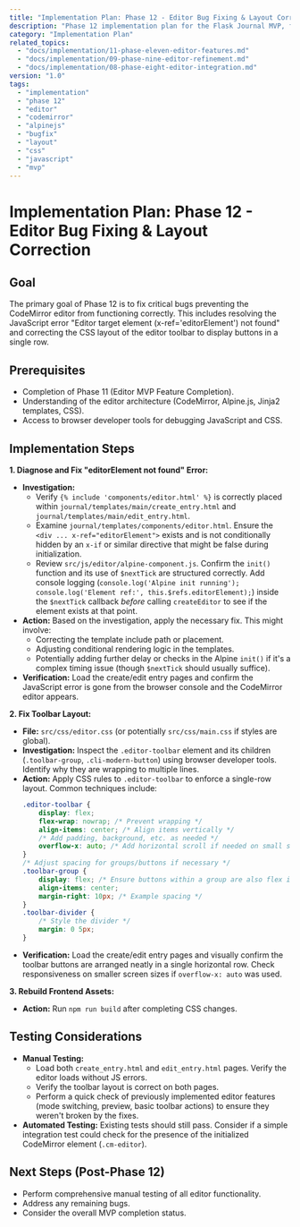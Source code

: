 ```yaml
---
title: "Implementation Plan: Phase 12 - Editor Bug Fixing & Layout Correction"
description: "Phase 12 implementation plan for the Flask Journal MVP, focusing on fixing the critical 'editorElement not found' JavaScript error preventing CodeMirror initialization and correcting the CSS layout of the editor toolbar."
category: "Implementation Plan"
related_topics:
  - "docs/implementation/11-phase-eleven-editor-features.md"
  - "docs/implementation/09-phase-nine-editor-refinement.md"
  - "docs/implementation/08-phase-eight-editor-integration.md"
version: "1.0"
tags:
  - "implementation"
  - "phase 12"
  - "editor"
  - "codemirror"
  - "alpinejs"
  - "bugfix"
  - "layout"
  - "css"
  - "javascript"
  - "mvp"
---
```


# Implementation Plan: Phase 12 - Editor Bug Fixing & Layout Correction

## Goal

The primary goal of Phase 12 is to fix critical bugs preventing the CodeMirror editor from functioning correctly. This includes resolving the JavaScript error "Editor target element (x-ref='editorElement') not found" and correcting the CSS layout of the editor toolbar to display buttons in a single row.

## Prerequisites

*   Completion of Phase 11 (Editor MVP Feature Completion).
*   Understanding of the editor architecture (CodeMirror, Alpine.js, Jinja2 templates, CSS).
*   Access to browser developer tools for debugging JavaScript and CSS.

## Implementation Steps

**1. Diagnose and Fix "editorElement not found" Error:**

*   **Investigation:**
    *   Verify `{% include 'components/editor.html' %}` is correctly placed within `journal/templates/main/create_entry.html` and `journal/templates/main/edit_entry.html`.
    *   Examine `journal/templates/components/editor.html`. Ensure the `<div ... x-ref="editorElement">` exists and is not conditionally hidden by an `x-if` or similar directive that might be false during initialization.
    *   Review `src/js/editor/alpine-component.js`. Confirm the `init()` function and its use of `$nextTick` are structured correctly. Add console logging (`console.log('Alpine init running'); console.log('Element ref:', this.$refs.editorElement);`) inside the `$nextTick` callback *before* calling `createEditor` to see if the element exists at that point.
*   **Action:** Based on the investigation, apply the necessary fix. This might involve:
    *   Correcting the template include path or placement.
    *   Adjusting conditional rendering logic in the templates.
    *   Potentially adding further delay or checks in the Alpine `init()` if it's a complex timing issue (though `$nextTick` should usually suffice).
*   **Verification:** Load the create/edit entry pages and confirm the JavaScript error is gone from the browser console and the CodeMirror editor appears.

**2. Fix Toolbar Layout:**

*   **File:** `src/css/editor.css` (or potentially `src/css/main.css` if styles are global).
*   **Investigation:** Inspect the `.editor-toolbar` element and its children (`.toolbar-group`, `.cli-modern-button`) using browser developer tools. Identify why they are wrapping to multiple lines.
*   **Action:** Apply CSS rules to `.editor-toolbar` to enforce a single-row layout. Common techniques include:
    ```css
    .editor-toolbar {
        display: flex;
        flex-wrap: nowrap; /* Prevent wrapping */
        align-items: center; /* Align items vertically */
        /* Add padding, background, etc. as needed */
        overflow-x: auto; /* Add horizontal scroll if needed on small screens */
    }
    /* Adjust spacing for groups/buttons if necessary */
    .toolbar-group {
        display: flex; /* Ensure buttons within a group are also flex items */
        align-items: center;
        margin-right: 10px; /* Example spacing */
    }
    .toolbar-divider {
        /* Style the divider */
        margin: 0 5px;
    }
    ```
*   **Verification:** Load the create/edit entry pages and visually confirm the toolbar buttons are arranged neatly in a single horizontal row. Check responsiveness on smaller screen sizes if `overflow-x: auto` was used.

**3. Rebuild Frontend Assets:**

*   **Action:** Run `npm run build` after completing CSS changes.

## Testing Considerations

*   **Manual Testing:**
    *   Load both `create_entry.html` and `edit_entry.html` pages. Verify the editor loads without JS errors.
    *   Verify the toolbar layout is correct on both pages.
    *   Perform a quick check of previously implemented editor features (mode switching, preview, basic toolbar actions) to ensure they weren't broken by the fixes.
*   **Automated Testing:** Existing tests should still pass. Consider if a simple integration test could check for the presence of the initialized CodeMirror element (`.cm-editor`).

## Next Steps (Post-Phase 12)

*   Perform comprehensive manual testing of all editor functionality.
*   Address any remaining bugs.
*   Consider the overall MVP completion status.